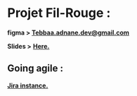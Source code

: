 # Projet Fil-Rouge : 

**figma > Tebbaa.adnane.dev@gmail.com**

**Slides >** [**Here.**](https://docs.google.com/presentation/d/1qK_CseSbKhN749owblIMuSmWVDPw7Ui5rVYpdWaDbG8/edit?usp=sharing)


## Going agile : 

[**Jira instance.**](https://tb-adn.atlassian.net/)


